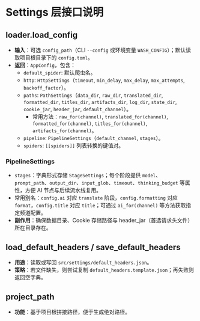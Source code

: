# Settings 层接口说明

## loader.load_config
- **输入**：可选 `config_path`（CLI `--config` 或环境变量 `WASH_CONFIG`）；默认读取项目根目录下的 `config.toml`。
- **返回**：`AppConfig`，包含：
  - `default_spider`: 默认爬虫名。
  - `http`: `HttpSettings`（`timeout`, `min_delay`, `max_delay`, `max_attempts`, `backoff_factor`）。
  - `paths`: `PathSettings`（`data_dir`, `raw_dir`, `translated_dir`, `formatted_dir`, `titles_dir`, `artifacts_dir`, `log_dir`, `state_dir`, `cookie_jar`, `header_jar`, `default_channel`）。
    - 常用方法：`raw_for(channel)`, `translated_for(channel)`, `formatted_for(channel)`, `titles_for(channel)`, `artifacts_for(channel)`。
  - `pipeline`: `PipelineSettings`（`default_channel`, `stages`）。
  - `spiders`: `[[spiders]]` 列表转换的键值对。

### PipelineSettings
- `stages`：字典形式存储 `StageSettings`；每个阶段提供 `model`、`prompt_path`、`output_dir`、`input_glob`、`timeout`、`thinking_budget` 等属性，方便 AI 节点与后续流水线复用。
- 常用别名：`config.ai` 对应 `translate` 阶段，`config.formatting` 对应 `format`，`config.title` 对应 `title`；可通过 `ai_for(channel)` 等方法获取指定频道配置。
- **副作用**：确保数据目录、Cookie 存储路径与 header_jar（首选请求头文件）所在目录存在。

## load_default_headers / save_default_headers
- **用途**：读取或写回 `src/settings/default_headers.json`。
- **策略**：若文件缺失，则尝试复制 `default_headers.template.json`；再失败则返回空字典。

## project_path
- **功能**：基于项目根拼接路径，便于生成绝对路径。
